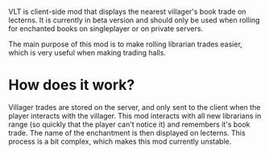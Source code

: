 VLT is client-side mod that displays the nearest villager's book trade on lecterns. It is currently in beta version and should only be used when rolling for enchanted books on singleplayer or on private servers.

The main purpose of this mod is to make rolling librarian trades easier, which is very useful when making trading halls.

# How does it work?

Villager trades are stored on the server, and only sent to the client when the player interacts with the villager. This mod interacts with all new librarians in range (so quickly that the player can't notice it) and remembers it's book trade. The name of the enchantment is then displayed on lecterns.
This process is a bit complex, which makes this mod currently unstable.


